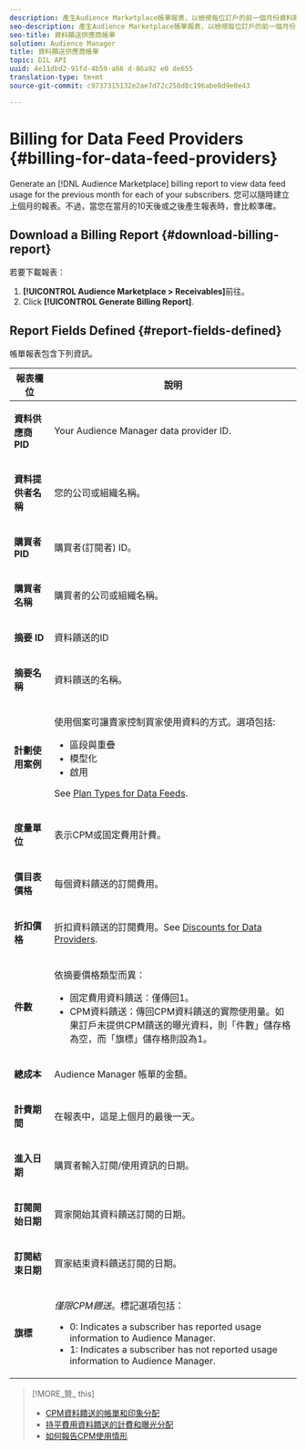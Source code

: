 ```yaml
---
description: 產生Audience Marketplace帳單報表，以檢視每位訂戶的前一個月份資料饋送使用情形。您可以隨時建立上個月的報表。不過，當您在當月的10天後或之後產生報表時，會比較準確。
seo-description: 產生Audience Marketplace帳單報表，以檢視每位訂戶的前一個月份資料饋送使用情形。您可以隨時建立上個月的報表。不過，當您在當月的10天後或之後產生報表時，會比較準確。
seo-title: 資料饋送供應商帳單
solution: Audience Manager
title: 資料饋送供應商帳單
topic: DIL API
uuid: 4e11dbd2-91fd-4b59-a66 d-86a92 e0 de655
translation-type: tm+mt
source-git-commit: c9737315132e2ae7d72c250d8c196abe8d9e0e43

---
```



# Billing for Data Feed Providers {#billing-for-data-feed-providers}

Generate an [!DNL Audience Marketplace] billing report to view data feed usage for the previous month for each of your subscribers. 您可以隨時建立上個月的報表。不過，當您在當月的10天後或之後產生報表時，會比較準確。

## Download a Billing Report {#download-billing-report}

若要下載報表：

1. **[!UICONTROL Audience Marketplace > Receivables]**&#x200B;前往。
1. Click **[!UICONTROL Generate Billing Report]**.

## Report Fields Defined {#report-fields-defined}

帳單報表包含下列資訊。

<table id="table_B433D5059F6446068683E425B1D87520"> 
 <thead> 
  <tr> 
   <th colname="col1" class="entry"> 報表欄位 </th> 
   <th colname="col2" class="entry"> 說明 </th> 
  </tr> 
 </thead>
 <tbody> 
  <tr> 
   <td colname="col1"> <p><b><span class="uicontrol"> 資料供應商PID</span></b> </p> </td> 
   <td colname="col2"> <p>Your <span class="keyword"> Audience Manager</span> data provider ID. </p> </td> 
  </tr> 
  <tr> 
   <td colname="col1"> <p><b><span class="uicontrol"> 資料提供者名稱</span></b> </p> </td> 
   <td colname="col2"> <p>您的公司或組織名稱。 </p> </td> 
  </tr> 
  <tr> 
   <td colname="col1"> <p><b><span class="uicontrol"> 購買者PID</span></b> </p> </td> 
   <td colname="col2"> <p>購買者(訂閱者) ID。 </p> </td> 
  </tr> 
  <tr> 
   <td colname="col1"> <p><b><span class="uicontrol"> 購買者名稱</span></b> </p> </td> 
   <td colname="col2"> <p>購買者的公司或組織名稱。 </p> </td> 
  </tr> 
  <tr> 
   <td colname="col1"> <p><b><span class="uicontrol"> 摘要 ID</span></b> </p> </td> 
   <td colname="col2"> <p>資料饋送的ID </p> </td> 
  </tr> 
  <tr> 
   <td colname="col1"> <p><b><span class="uicontrol"> 摘要名稱</span></b> </p> </td> 
   <td colname="col2"> <p>資料饋送的名稱。 </p> </td> 
  </tr> 
  <tr> 
   <td colname="col1"> <p><b><span class="uicontrol"> 計劃使用案例</span></b> </p> </td> 
   <td colname="col2"> <p>使用個案可讓賣家控制買家使用資料的方式。選項包括: </p> 
    <ul id="ul_8230A93B5DCE4C10B025D3C761F72CEF"> 
     <li id="li_3400C6475F6D43D7AF54D9A0ED9C09E0">區段與重疊 </li> 
     <li id="li_65DFEF1EA6C341ACB5B72FF629F10AFC">模型化 </li> 
     <li id="li_B84935B93ADE4D299732CE7E099DF7B3">啟用 </li> 
    </ul> <p>See <a href="../../../features/audience-marketplace/marketplace-data-providers/marketplace-create-manage-feeds.md#plan-types"> Plan Types for Data Feeds</a>. </p> </td> 
  </tr> 
  <tr> 
   <td colname="col1"> <p><b><span class="uicontrol"> 度量單位</span></b> </p> </td> 
   <td colname="col2"> <p>表示CPM或固定費用計費。 </p> </td> 
  </tr> 
  <tr> 
   <td colname="col1"> <p><b><span class="uicontrol"> 價目表價格</span></b> </p> </td> 
   <td colname="col2"> <p>每個資料饋送的訂閱費用。 </p> </td> 
  </tr> 
  <tr> 
   <td colname="col1"> <p><b><span class="uicontrol"> 折扣價格</span></b> </p> </td> 
   <td colname="col2"> <p>折扣資料饋送的訂閱費用。See <a href="../../../features/audience-marketplace/marketplace-data-providers/marketplace-create-manage-feeds.md#discounts"> Discounts for Data Providers</a>. </p> </td> 
  </tr> 
  <tr> 
   <td colname="col1"> <p><b><span class="uicontrol"> 件數</span></b> </p> </td> 
   <td colname="col2"> <p>依摘要價格類型而異： </p> 
    <ul id="ul_01550B436EEE4FBC8C9945E08E3CE2C6"> 
     <li id="li_C589F6A751AB407E853AC6F726A47F14">固定費用資料饋送：僅傳回1。 </li> 
     <li id="li_F93F8AEB2D8C45BFA0305E7808AFF848">CPM資料饋送：傳回CPM資料饋送的實際使用量。如果訂戶未提供CPM饋送的曝光資料，則「件數」儲存格為空，而「旗標」儲存格則設為1。 </li> 
    </ul> </td> 
  </tr> 
  <tr> 
   <td colname="col1"> <p><b><span class="uicontrol"> 總成本</span></b> </p> </td> 
   <td colname="col2"> <p><span class="keyword"> Audience Manager</span> 帳單的金額。 </p> </td> 
  </tr> 
  <tr> 
   <td colname="col1"> <p><b><span class="uicontrol"> 計費期間</span></b> </p> </td> 
   <td colname="col2"> <p> 在報表中，這是上個月的最後一天。 </p> </td> 
  </tr> 
  <tr> 
   <td colname="col1"> <p><b><span class="uicontrol"> 進入日期</span></b> </p> </td> 
   <td colname="col2"> <p>購買者輸入訂閱/使用資訊的日期。 </p> </td> 
  </tr> 
  <tr> 
   <td colname="col1"> <p><b><span class="uicontrol"> 訂閱開始日期</span></b> </p> </td> 
   <td colname="col2"> <p>買家開始其資料饋送訂閱的日期。 </p> </td> 
  </tr> 
  <tr> 
   <td colname="col1"> <p><b><span class="uicontrol"> 訂閱結束日期</span></b> </p> </td> 
   <td colname="col2"> <p>買家結束資料饋送訂閱的日期。 </p> </td> 
  </tr> 
  <tr> 
   <td colname="col1"> <p><b><span class="uicontrol"> 旗標</span></b> </p> </td> 
   <td colname="col2"> <p> <i>僅限CPM餵送</i>。標記選項包括： </p> 
    <ul id="ul_509BC73B754A43299F8D719AB0805ABD"> 
     <li id="li_AB35E33B68EC49A187495DF6B9D86563">0: Indicates a subscriber has reported usage information to <span class="keyword"> Audience Manager</span>. </li> 
     <li id="li_2E4871B127A84EC586A9F3659F52D67E">1: Indicates a subscriber has not reported usage information to <span class="keyword"> Audience Manager</span>. </li> 
    </ul> </td> 
  </tr> 
 </tbody> 
</table>

>[!MORE_贊_ this]
>
>* [CPM資料饋送的帳單和印象分配](../../../features/audience-marketplace/marketplace-data-buyers/marketplace-buyer-billing.md#cost-attribution)
>* [持平費用資料饋送的計費和曝光分配](../../../features/audience-marketplace/marketplace-data-buyers/marketplace-buyer-billing.md)
>* [如何報告CPM使用情形](../../../features/audience-marketplace/marketplace-data-buyers/marketplace-buyer-billing.md#report-cpm-usage)

